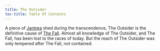 ```yaml
---
title: The Outsider
toc-title: Table Of Contents
---
```


A piece of [Jantrea](../setting-world/celestials.md) shed during the transcendence, The Outsider is the definitive cause of [The Fall](../setting-world/world.md). Almost all knowledge of The Outsider, and The Fall, has been lost to the races of today. But the reach of The Outsider was only tempered after The Fall, not contained.
